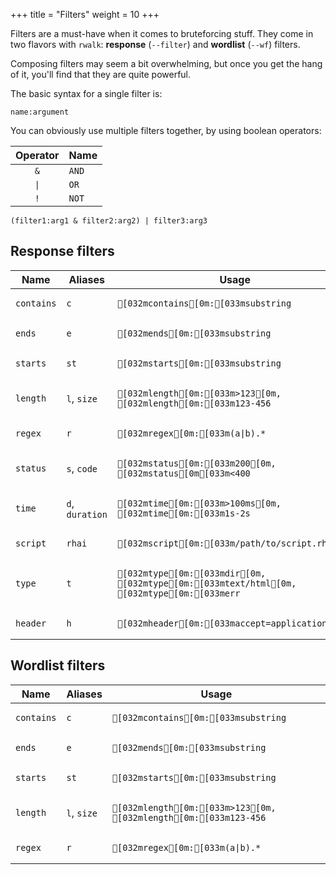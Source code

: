 +++
title = "Filters"
weight = 10
+++

Filters are a must-have when it comes to bruteforcing stuff. They come in two flavors with `rwalk`: **response** (`--filter`) and **wordlist** (`--wf`) filters. 

Composing filters may seem a bit overwhelming, but once you get the hang of it, you'll find that they are quite powerful. 

The basic syntax for a single filter is:

```
name:argument
```

You can obviously use multiple filters together, by using boolean operators:

| Operator | Name  |
| :------: | ----- |
|   `&`    | `AND` |
|   `\|`   | `OR`  |
|   `!`    | `NOT` |

```
(filter1:arg1 & filter2:arg2) | filter3:arg3
```

## Response filters

<table>
    <thead>
        <tr>
            <th>Name</th>
            <th>Aliases</th>
            <th>Usage</th>
        </tr>
    </thead>
    <tbody>
        <tr>
            <td><code>contains</code></td>
            <td><code>c</code></td>
            <td>

```ansi
[032mcontains[0m:[033msubstring
```
            
</td>
        </tr>
        <tr>
            <td><code>ends</code></td>
            <td><code>e</code></td>
            <td>

```ansi
[032mends[0m:[033msubstring
```
            
</td>
        </tr>
        <tr>
            <td><code>starts</code></td>
            <td><code>st</code></td>
            <td>

```ansi
[032mstarts[0m:[033msubstring
```
            
</td>
        </tr>
        <tr>
            <td><code>length</code></td>
            <td><code>l</code>, <code>size</code></td>
            <td>

```ansi
[032mlength[0m:[033m>123[0m, [032mlength[0m:[033m123-456
```
            
</td>
        </tr>
        <tr>
            <td><code>regex</code></td>
            <td><code>r</code></td>
            <td>

```ansi
[032mregex[0m:[033m(a|b).*
```
            
</td>
        </tr>
        <tr>
            <td><code>status</code></td>
            <td><code>s</code>, <code>code</code></td>
            <td>

```ansi
[032mstatus[0m:[033m200[0m, [032mstatus[0m[033m<400
```
            
</td>
        </tr>
        <tr>
            <td><code>time</code></td>
            <td><code>d</code>, <code>duration</code></td>
            <td>

```ansi
[032mtime[0m:[033m>100ms[0m, [032mtime[0m:[033m1s-2s
```
            
</td>
        </tr>
        <tr>
            <td><code>script</code></td>
            <td><code>rhai</code></td>
            <td>

```ansi
[032mscript[0m:[033m/path/to/script.rhai
```
            
</td>
        </tr>
        <tr>
            <td><code>type</code></td>
            <td><code>t</code></td>
            <td>

```ansi
[032mtype[0m:[033mdir[0m, [032mtype[0m:[033mtext/html[0m, [032mtype[0m:[033merr
```
            
</td>
        </tr>
        <tr>
            <td><code>header</code></td>
            <td><code>h</code></td>
            <td>

```ansi
[032mheader[0m:[033maccept=application/json
```
            
</td>
        </tr>
    </tbody>
</table>

## Wordlist filters


<table>
    <thead>
        <tr>
            <th>Name</th>
            <th>Aliases</th>
            <th>Usage</th>
        </tr>
    </thead>
    <tbody>
        <tr>
            <td><code>contains</code></td>
            <td><code>c</code></td>
            <td>

```ansi
[032mcontains[0m:[033msubstring
```
            
</td>
        </tr>
        <tr>
            <td><code>ends</code></td>
            <td><code>e</code></td>
            <td>

```ansi
[032mends[0m:[033msubstring
```
            
</td>
        </tr>
        <tr>
            <td><code>starts</code></td>
            <td><code>st</code></td>
            <td>

```ansi
[032mstarts[0m:[033msubstring
```
            
</td>
        </tr>
        <tr>
            <td><code>length</code></td>
            <td><code>l</code>, <code>size</code></td>
            <td>

```ansi
[032mlength[0m:[033m>123[0m, [032mlength[0m:[033m123-456
```
            
</td>
        </tr>
        <tr>
            <td><code>regex</code></td>
            <td><code>r</code></td>
            <td>

```ansi
[032mregex[0m:[033m(a|b).*
```
            
</td>
        </tr>
    </tbody>
</table>